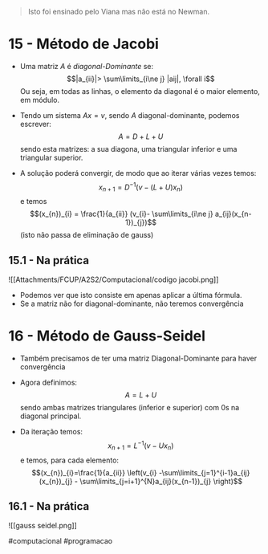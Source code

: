 > Isto foi ensinado pelo Viana mas não está no Newman.
# 15 - Método de Jacobi
- Uma matriz $A$ é *diagonal-Dominante* se: $$|a_{ii}|> \sum\limits_{i\ne j} |aij|, \forall i$$
Ou seja, em todas as linhas, o elemento da diagonal é o maior elemento, em módulo.

- Tendo um sistema $Ax=v$, sendo $A$ diagonal-dominante, podemos escrever:
$$A=D+L+U$$
sendo esta matrizes: a sua diagona, uma triangular inferior e uma triangular superior.
- A solução poderá convergir, de modo que ao iterar várias vezes temos:
$$x_{n+1}=D^{-1}(v-(L+U)x_{n})$$
e temos $$(x_{n})_{i} = \frac{1}{a_{ii}} (v_{i}- \sum\limits_{i\ne j} a_{ij}(x_{n-1})_{j})$$(isto não passa de eliminação de gauss)

## 15.1 - Na prática
![[Attachments/FCUP/A2S2/Computacional/codigo jacobi.png]]
- Podemos ver que isto consiste em apenas aplicar a última fórmula.
- Se a matriz não for diagonal-dominante, não teremos convergência

# 16 - Método de Gauss-Seidel
- Também precisamos de ter uma matriz Diagonal-Dominante para haver convergência
- Agora definimos: $$A=L+U$$
sendo ambas matrizes triangulares (inferior e superior) com 0s na diagonal principal.

- Da iteração temos:
$$x_{n+1}=L^{-1}(v- Ux_{n})$$
e temos, para cada elemento: $$(x_{n})_{i}=\frac{1}{a_{ii}} \left(v_{i} -\sum\limits_{j=1}^{i-1}a_{ij}(x_{n})_{j} - \sum\limits_{j=i+1}^{N}a_{ij}(x_{n-1})_{j} \right)$$
## 16.1 - Na prática
![[gauss seidel.png]]

#computacional #programacao 